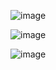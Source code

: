 ![image](https://github.com/user-attachments/assets/2f0cb514-d3d5-484c-8f87-fb68664007c1)

![image](https://github.com/user-attachments/assets/043fb24a-8263-4841-820d-c9f4d041bae8)

![image](https://github.com/user-attachments/assets/ecf4784d-0f84-48b7-879e-f2eb629f386a)
